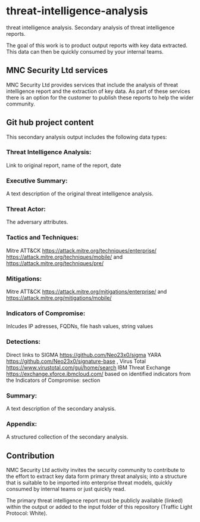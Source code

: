 # threat-intelligence-analysis
threat intelligence analysis. Secondary analysis of threat intelligence reports.

The goal of this work is to product output reports with key data extracted. This data can then be quickly consumed by your internal teams.

## MNC Security Ltd services
MNC Security Ltd provides services that include the analysis of threat intelligence report and the extraction of key data. As part of these services there is an option for the customer to publish these reports to help the wider community.

## Git hub project content
This secondary analysis output includes the following data types:

### Threat Intelligence Analysis:
Link to original report, name of the report, date
### Executive Summary:
A text description of the original threat intelligence analysis.
### Threat Actor:
The adversary attributes.
### Tactics and Techniques:
Mitre ATT&CK https://attack.mitre.org/techniques/enterprise/ https://attack.mitre.org/techniques/mobile/ and https://attack.mitre.org/techniques/pre/
### Mitigations:
Mitre ATT&CK https://attack.mitre.org/mitigations/enterprise/ and https://attack.mitre.org/mitigations/mobile/
### Indicators of Compromise:
Inlcudes IP adresses, FQDNs, file hash values, string values
### Detections:
Direct links to SIGMA https://github.com/Neo23x0/sigma YARA https://github.com/Neo23x0/signature-base , Virus Total https://www.virustotal.com/gui/home/search IBM Threat Exchange https://exchange.xforce.ibmcloud.com/ based on identified indicators from the Indicators of Compromise: section
### Summary:
A text description of the secondary analysis.
### Appendix:
A structured collection of the secondary analysis.

## Contribution
NMC Security Ltd activity invites the security community to contribute to the effort to extract key data form primary threat analysis; into a structure that is suitable to be imported into enterprise threat models, quickly consumed by internal teams or just quickly read.

The primary threat intelligence report must be publicly available (linked) within the output or added to the input folder of this repository (Traffic Light Protocol: White).